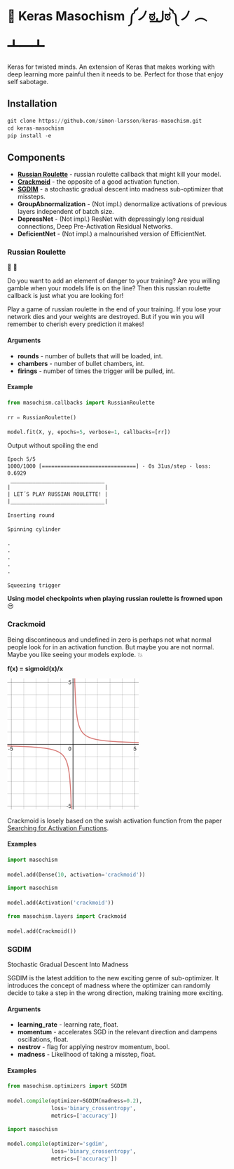 # :imp: Keras Masochism ༼ノಠل͟ಠ༽ノ ︵ ┻━┻
Keras for twisted minds. An extension of Keras that makes working with deep learning more painful then it needs to be. Perfect for those that enjoy self sabotage.

## Installation

```python
git clone https://github.com/simon-larsson/keras-masochism.git
cd keras-masochism
pip install -e
```

## Components

- **[Russian Roulette](#russian-roulette)** - russian roulette callback that might kill your model.
- **[Crackmoid](#crackmoid)** - the opposite of a good activation function.
- **[SGDIM](#sgdim)** - a stochastic gradual descent into madness sub-optimizer that missteps.
- **GroupAbnormalization** - (Not impl.) denormalize activations of previous layers independent of batch size.
- **DepressNet** - (Not impl.) ResNet with depressingly long residual connections, Deep Pre-Activation Residual Networks.
- **DeficientNet** - (Not impl.) a malnourished version of EfficientNet.

### Russian Roulette

:gun: :game_die:

Do you want to add an element of danger to your training? Are you willing gamble when your models life is on the line? Then this russian roulette callback is just what you are looking for!

Play a game of russian roulette in the end of your training. If you lose your network dies and your weights are destroyed. But if you win you will remember to cherish every prediction it makes!

#### Arguments

- **rounds** - number of bullets that will be loaded, int.
- **chambers** - number of bullet chambers, int.
- **firings** - number of times the trigger will be pulled, int.

#### Example
```python
from masochism.callbacks import RussianRoulette

rr = RussianRoulette()

model.fit(X, y, epochs=5, verbose=1, callbacks=[rr])
```

Output without spoiling the end
```
Epoch 5/5
1000/1000 [==============================] - 0s 31us/step - loss: 0.6929
 ______________________________
|                              |
| LET´S PLAY RUSSIAN ROULETTE! |
|______________________________|

Inserting round

Spinning cylinder

.
.
.
.
.

Squeezing trigger
```

**Using model checkpoints when playing russian roulette is frowned upon** :unamused:

### Crackmoid
Being discontineous and undefined in zero is perhaps not what normal people look for in an activation function. But maybe you are not normal. Maybe you like seeing your models explode. :boom:

**f(x) = sigmoid(x)/x**

[![crackmoid](https://raw.githubusercontent.com/simon-larsson/keras-masochism/master/crackmoid.png)](https://raw.githubusercontent.com/simon-larsson/keras-masochism/master/crackmoid.png)



Crackmoid is losely based on the swish activation function from the paper [Searching for Activation Functions](https://arxiv.org/abs/1710.05941).

#### Examples
```python
import masochism

model.add(Dense(10, activation='crackmoid'))
```

```python
import masochism

model.add(Activation('crackmoid'))
```

```python
from masochism.layers import Crackmoid

model.add(Crackmoid())
```

### SGDIM

Stochastic Gradual Descent Into Madness

SGDIM is the latest addition to the new exciting genre of sub-optimizer. It introduces the concept of madness where the optimizer can randomly decide to take a step in the wrong direction, making training more exciting. 

#### Arguments

- **learning_rate** - learning rate, float.
- **momentum** - accelerates SGD in the relevant direction and dampens oscillations, float.
- **nestrov** - flag for applying nestrov momentum, bool.
- **madness** - Likelihood of taking a misstep, float.


#### Examples
```python
from masochism.optimizers import SGDIM

model.compile(optimizer=SGDIM(madness=0.2),
              loss='binary_crossentropy',
              metrics=['accuracy'])
```

```python
import masochism

model.compile(optimizer='sgdim',
              loss='binary_crossentropy',
              metrics=['accuracy'])
```
